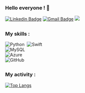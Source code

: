 ### Hello everyone ! 👋

<!--
**gdemerges/gdemerges** is a ✨ _special_ ✨ repository because its `README.md` (this file) appears on your GitHub profile.

Here are some ideas to get you started:

- 🔭 I’m currently working on ...
- 🌱 I’m currently learning ...
- 👯 I’m looking to collaborate on ...
- 🤔 I’m looking for help with ...
- 💬 Ask me about ...
- 📫 How to reach me: ...
- 😄 Pronouns: ...
- ⚡ Fun fact: ...
-->

[![Linkedin Badge](https://img.shields.io/badge/-LinkedIn-0077B5?style=flat&logo=Linkedin&logoColor=white&link=https://www.linkedin.com/in/guillaume-demerges/)](https://www.linkedin.com/in/guillaume-demerges/) [![Gmail Badge](https://img.shields.io/badge/-Email-c14438?style=flat&logo=Gmail&logoColor=white&link=mailto:guillaume.demerges@protonmail.com)](mailto:guillaume.demerges@protonmail.com) ![](https://komarev.com/ghpvc/?username=gdemerges)

<h2></h2>

### My skills :

![Python](https://img.shields.io/badge/python-3670A0?style=for-the-badge&logo=python&logoColor=ffdd54)&nbsp;
![Swift](https://img.shields.io/badge/Swift-FA7343?style=for-the-badge&logo=swift&logoColor=white)&nbsp; </br>
![MySQL](https://img.shields.io/badge/MySQL-00000F?style=for-the-badge&logo=mysql&logoColor=white)&nbsp; </br>
![Azure](https://img.shields.io/badge/Microsoft_Azure-0089D6?style=for-the-badge&logo=microsoft-azure&logoColor=white)&nbsp; </br>
![GitHub](https://img.shields.io/badge/GitHub-100000?style=for-the-badge&logo=github&logoColor=white)&nbsp; </br>
<h2></h2>

### My activity :

[![Top Langs](https://github-readme-stats.vercel.app/api/top-langs/?username=gdemerges)](https://github.com/gdemerges/github-readme-stats)
